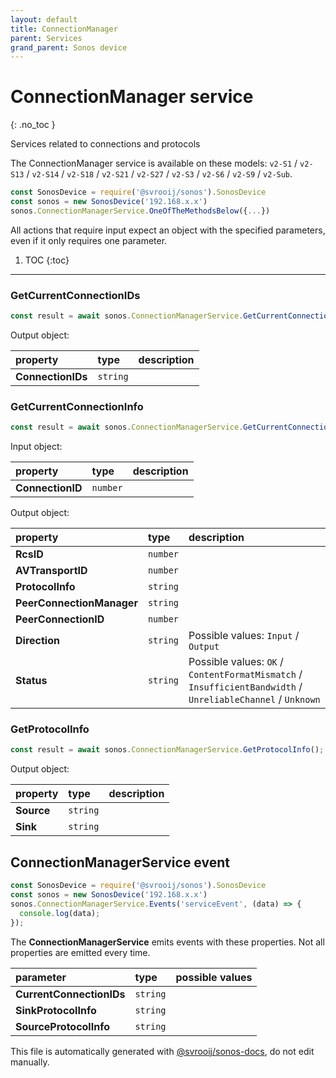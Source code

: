 ```yaml
---
layout: default
title: ConnectionManager
parent: Services
grand_parent: Sonos device
---
```

# ConnectionManager service
{: .no_toc }

Services related to connections and protocols

The ConnectionManager service is available on these models: `v2-S1` / `v2-S13` / `v2-S14` / `v2-S18` / `v2-S21` / `v2-S27` / `v2-S3` / `v2-S6` / `v2-S9` / `v2-Sub`.

```js
const SonosDevice = require('@svrooij/sonos').SonosDevice
const sonos = new SonosDevice('192.168.x.x')
sonos.ConnectionManagerService.OneOfTheMethodsBelow({...})
```

All actions that require input expect an object with the specified parameters, even if it only requires one parameter.

1. TOC
{:toc}

---

### GetCurrentConnectionIDs

```js
const result = await sonos.ConnectionManagerService.GetCurrentConnectionIDs();
```

Output object:

| property | type | description |
|:----------|:-----|:------------|
| **ConnectionIDs** | `string` |  |

### GetCurrentConnectionInfo

```js
const result = await sonos.ConnectionManagerService.GetCurrentConnectionInfo({ ConnectionID:... });
```

Input object:

| property | type | description |
|:----------|:-----|:------------|
| **ConnectionID** | `number` |  |

Output object:

| property | type | description |
|:----------|:-----|:------------|
| **RcsID** | `number` |  |
| **AVTransportID** | `number` |  |
| **ProtocolInfo** | `string` |  |
| **PeerConnectionManager** | `string` |  |
| **PeerConnectionID** | `number` |  |
| **Direction** | `string` |  Possible values: `Input` / `Output` |
| **Status** | `string` |  Possible values: `OK` / `ContentFormatMismatch` / `InsufficientBandwidth` / `UnreliableChannel` / `Unknown` |

### GetProtocolInfo

```js
const result = await sonos.ConnectionManagerService.GetProtocolInfo();
```

Output object:

| property | type | description |
|:----------|:-----|:------------|
| **Source** | `string` |  |
| **Sink** | `string` |  |

## ConnectionManagerService event

```js
const SonosDevice = require('@svrooij/sonos').SonosDevice
const sonos = new SonosDevice('192.168.x.x')
sonos.ConnectionManagerService.Events('serviceEvent', (data) => {
  console.log(data);
});
```

The **ConnectionManagerService** emits events with these properties. Not all properties are emitted every time.

| parameter | type | possible values |
|:----------|:-----|:----------------|
| **CurrentConnectionIDs** | `string` |  | 
| **SinkProtocolInfo** | `string` |  | 
| **SourceProtocolInfo** | `string` |  | 

This file is automatically generated with [@svrooij/sonos-docs](https://github.com/svrooij/sonos-api-docs/tree/main/generator/sonos-docs), do not edit manually.
